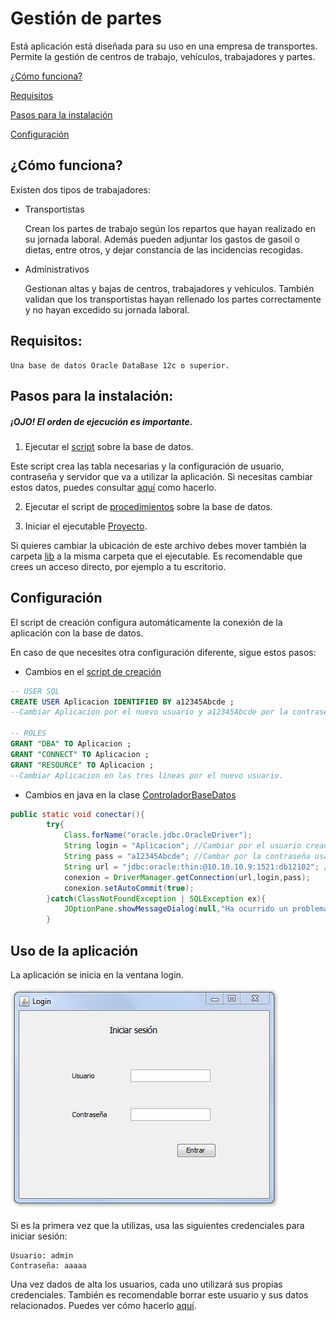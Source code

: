 # Gestión de partes #

Está aplicación está diseñada para su uso en una empresa de transportes. Permite la gestión de centros de trabajo, vehículos, trabajadores y partes.

[¿Cómo funciona?](#cómo-funciona)

[Requisitos](#requisitos)

[Pasos para la instalación](#pasos-para-la-instalación)

[Configuración](#configuración)

## ¿Cómo funciona? ##

Existen dos tipos de trabajadores:

* Transportistas 
	
	Crean los partes de trabajo según los repartos que hayan realizado en su jornada laboral. Además pueden adjuntar los gastos de gasoil o dietas, entre otros, y dejar constancia de las incidencias recogidas.
* Administrativos
	
	Gestionan altas y bajas de centros, trabajadores y vehículos. También validan que los transportistas hayan rellenado los partes correctamente y no hayan excedido su jornada laboral.
		
## Requisitos: ##
	
	Una base de datos Oracle DataBase 12c o superior.

## Pasos para la instalación: ##

##### ¡OJO! El orden de ejecución es importante. #####
	
1. Ejecutar el [script](MODELO_FÍSICO/SCRIPT_FISICO.ddl) sobre la base de datos.

Este script crea las tabla necesarias y la configuración de usuario, contraseña y servidor que va a utilizar la aplicación.
Si necesitas cambiar estos datos, puedes consultar [aquí](#configuración) como hacerlo.
	
2. Ejecutar el script de [procedimientos](PL_SQL/Pl-sql.sql) sobre la base de datos.

3. Iniciar el ejecutable [Proyecto](Proyecto/dist/Proyecto.jar).

Si quieres cambiar la ubicación de este archivo debes mover también la carpeta [lib](Proyecto/dist) a la misma carpeta que el ejecutable.
Es recomendable que crees un acceso directo, por ejemplo a tu escritorio.

## Configuración ##

El script de creación configura automáticamente la conexión de la aplicación con la base de datos.

En caso de que necesites otra configuración diferente, sigue estos pasos:

* Cambios en el [script de creación](MODELO_FÍSICO/SCRIPT_FISICO.ddl)

```sql
-- USER SQL
CREATE USER Aplicacion IDENTIFIED BY a12345Abcde ;
--Cambiar Aplicacion por el nuevo usuario y a12345Abcde por la contraseña

-- ROLES
GRANT "DBA" TO Aplicacion ;	
GRANT "CONNECT" TO Aplicacion ;
GRANT "RESOURCE" TO Aplicacion ;
--Cambiar Aplicacion en las tres líneas por el nuevo usuario.
```

* Cambios en java en la clase [ControladorBaseDatos](Proyecto/src/Modelo/ControladorBaseDatos.java)

```java
public static void conectar(){ 
        try{ 
            Class.forName("oracle.jdbc.OracleDriver"); 
            String login = "Aplicacion"; //Cambiar por el usuario creado en la base de datos.
            String pass = "a12345Abcde"; //Cambar por la contraseña usada en la base de datos.
            String url = "jdbc:oracle:thin:@10.10.10.9:1521:db12102"; //Cambiar @10.10.10.9 por la ip del servidor y db12102 por el nombre de la base de datos.            
            conexion = DriverManager.getConnection(url,login,pass); 
            conexion.setAutoCommit(true); 
        }catch(ClassNotFoundException | SQLException ex){ 
            JOptionPane.showMessageDialog(null,"Ha ocurrido un problema \n"+ex.getMessage()); 
        }  
```

## Uso de la aplicación ##

La aplicación se inicia en la ventana login. 

![Ventana de login](/imágenes/login.jpg)

Si es la primera vez que la utilizas, usa las siguientes credenciales para iniciar sesión:

    Usuario: admin
	Contraseña: aaaaa
	
Una vez dados de alta los usuarios, cada uno utilizará sus propias credenciales. También es recomendable borrar este usuario y sus datos relacionados. Puedes ver cómo hacerlo [aquí]().
